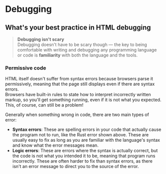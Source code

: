 # Debugging

## What's your best practice in HTML debugging

> **Debugging isn't scary**\
> Debugging doesn't have to be scary though — the key to being comfortable with writing and debugging any programming language or code is **familiarity** with both the language and the tools.

### Permissive code

HTML itself doesn't suffer from syntax errors because browsers parse it permissively, meaning that the page still displays even if there are syntax errors. \
Browsers have built-in rules to state how to interpret incorrectly written markup, so you'll get something running, even if it is not what you expected. This, of course, can still be a problem!

Generally when something wrong in code, there are two main types of error:

* **Syntax errors**: These are spelling errors in your code that actually cause the program not to run, like the Rust error shown above. These are usually easy to fix as long as you are familiar with the language's syntax and know what the error messages mean.
* **Logic errors**: These are errors where the syntax is actually correct, but the code is not what you intended it to be, meaning that program runs incorrectly. These are often harder to fix than syntax errors, as there isn't an error message to direct you to the source of the error.

